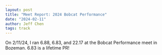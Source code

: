 ```yaml
---
layout: post
title: "Meet Report: 2024 Bobcat Performance"
date: "2024-02-11"
author: Jeff Chen
tags: track
---
```


On 2/11/24, I ran 6.88, 6.83, and 22.17 at the Bobcat Performance meet in Bozeman. 6.83 is a lifetime PR!
